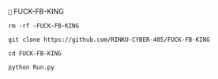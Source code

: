 `📎` FUCK-FB-KING



`rm -rf -FUCK-FB-KING`

`git clone https://github.com/RINKU-CYBER-405/FUCK-FB-KING`


`cd FUCK-FB-KING`

`python Run.py`

